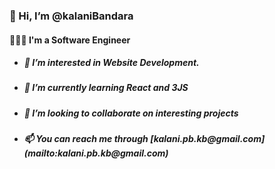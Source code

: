 <h3>👋 Hi, I’m @kalaniBandara</h3>
<h4>👩🏻‍💻 I'm a Software Engineer</h4>

- <h5>👀 I’m interested in Website Development.</h5>
- <h5>🌱 I’m currently learning React and 3JS</h5>
- <h5>💞️ I’m looking to collaborate on interesting projects</h5>
- <h5>📫 You can reach me through [kalani.pb.kb@gmail.com](mailto:kalani.pb.kb@gmail.com)</h5>



<!---
kalaniBandara/kalaniBandara is a ✨ special ✨ repository because its `README.md` (this file) appears on your GitHub profile.
You can click the Preview link to take a look at your changes.
--->

